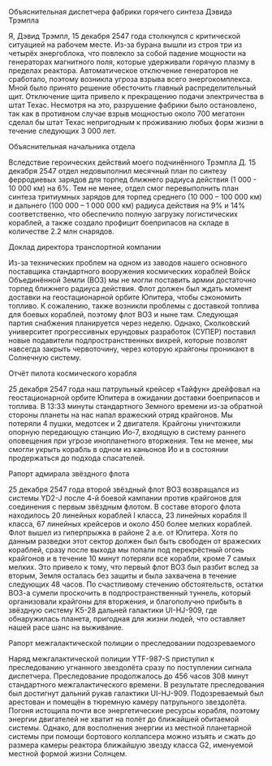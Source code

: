 ﻿Объяснительная диспетчера фабрики горячего синтеза Дэвида Трэмпла

Я, Дэвид Трэмпл, 15 декабря 2547 года столкнулся с критической ситуацией на рабочем месте. Из-за бурана вышли из строя три из четырёх энергоблока, что повлекло за собой падение мощности на генераторах магнитного поля, которые удерживали горячую плазму в пределах реактора. Автоматическое отключение генераторов не сработало, поэтому возникла угроза взрыва всего энергокомплекса. Мной было принято решение обесточить главный распределительный щит. Отключение щита привело к прекращению подачи электричества в штат Техас. Несмотря на это, разрушение фабрики было остановлено, так как в противном случае взрыв мощностью около 700 мегатонн сделал бы штат Техас непригодным к проживанию любых форм жизни в течение следующих 3 000 лет.


Объяснительная начальника отдела

Вследствие героических действий моего подчинённого Трэмпла Д. 15 декабря 2547 отдел недовыполнил месячный план по синтезу ферродиевых зарядов для торпед ближнего радиуса действия (1 000 - 10 000 км) на 6%. Тем не менее, отдел смог перевыполнить план синтеза тритиумных зарядов для торпед среднего (10 000 – 100 000 км) и дальнего (100 000 – 1 000 000 км) радиуса действия на 9% и 14% соответственно, что обеспечило полную загрузку логистических кораблей, а также создало профицит боеприпасов на складе в количестве 2.2 млн снарядов.


Доклад директора транспортной компании

Из-за технических проблем на одном из заводов нашего основного поставщика стандартного вооружения космических кораблей Войск Объединённой Земли (ВОЗ) мы не могли поставить армии достаточно торпед ближнего радиуса действия. Флот должен был ждать момент доставки на геостационарной орбите Юпитера, чтобы сэкономить топливо.
К сожалению, также возникли проблемы с доставкой топлива для боевых кораблей, поэтому флот ВОЗ и ныне там. Следующая партия снабжения планируется через неделю.
Однако, Сколковский университет прогрессивных ерундовых разработок (СУПЕР) поставил новые подавители подпространственных вихрей, которые позволят навсегда закрыть червоточину, через которую крайгоны проникают в Солнечную систему.

Отчёт пилота космического корабля

25 декабря 2547 года наш патрульный крейсер «Тайфун» дрейфовал на геостационарной орбите Юпитера в ожидании доставки боеприпасов и топлива. В 13:33 минуты стандартного Земного времени из-за обратной стороны планеты на нас напал вражеский отряд крайгонов.
Мы потеряли 4 пушки, медотсек и 2 двигателя. Крайгоны уничтожили опорную передающую станцию Ио-7, входящую в систему раннего оповещения при угрозе инопланетного вторжения.
Тем не менее, мы смогли укрыть корабль в одном из каньонов Ио и в состоянии продержаться до подхода спасателей.


Рапорт адмирала звёздного флота

25 декабря 2547 года второй звёздный флот ВОЗ возвращался из системы YD2-J после 4-й боевой кампании против крайгонов для соединения с первым звёздным флотом. В составе второго флота находилось 20 линейных кораблей I класса, 23 линейных корабля II класса, 67 линейных крейсеров и около 450 более мелких кораблей. Флот вышел из гиперпрыжка в районе 2 а.е. от Юпитера.
Хотя по данным разведки этот сектор должен был быть свободен от вражеских кораблей, сразу после выхода мы попали под перекрёстный огонь крайгонов и в течение 10 минут потеряли все корабли, кроме 7 самых мелких. Это привело к тому, что первый флот ВОЗ был разбит вслед за вторым, Земля осталась без защиты и была захвачена в течение следующих 48 часов.
По счастливому стечению обстоятельств, остатки ВОЗ-а сумели проскочить в подпространственный туннель, который организовали крайгоны для вторжения, и благополучно прибыть в звёздную систему K5-28 дальней галактики UI-HJ-909, где обнаружилась планета, пригодная для жизни людей, что оставляет нашей расе шанс на выживание.

Рапорт межгалактической полиции о преследовании подозреваемого

Наряд межгалактической полиции YTF-987-S приступил к преследованию угнанного звездолёта сразу по поступлении сигнала диспетчера. Преследование продолжалось до 456 часов 308 минут стандартного межгалактического времени. В результате преследования был достигнут дальний рукав галактики UI-HJ-909. Подозреваемый был арестован и помещён в тюремную камеру патрульного звездолёта. Погоня истощила почти все энергетические ресурсы корабля, поэтому энергии двигателей не хватит на полёт до ближайшей обитаемой системы. Однако, для восполнения энергии из местной планетарной системы при помощи бортового коллапсера можно изъять и сжать до размера камеры реактора ближайшую звезду класса G2, именуемой местной формой жизни Солнцем.
